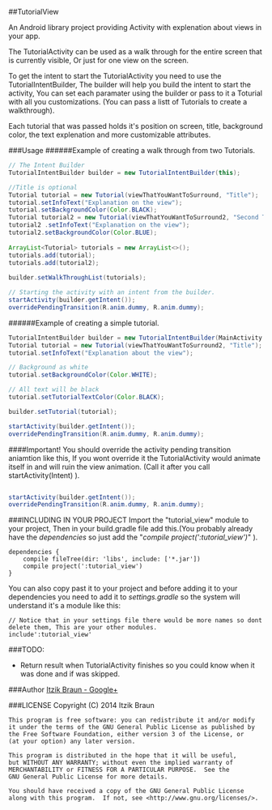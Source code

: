 ##TutorialView

An Android library project providing Activity with explenation about views in your app.

The TutorialActivity can be used as a walk through for the entire screen that is currently visible, Or just for one view on the screen.

To get the intent to start the TutorialActivity you need to use the TutorialIntentBuilder, The builder will help you build the intent to start the activity, You can set each paramater using the builder or pass to it a Toturial with all you customizations. (You can pass a listt of Tutorials to create a walkthrough).

Each tutorial that was passed holds it's position on screen, title, background color, the text explenation and more customizable attributes.

###Usage
######Example of creating a walk through from two Tutorials.

```java
// The Intent Builder
TutorialIntentBuilder builder = new TutorialIntentBuilder(this);

//Title is optional
Tutorial tutorial = new Tutorial(viewThatYouWantToSurround, "Title");
tutorial.setInfoText("Explanation on the view");
tutorial.setBackgroundColor(Color.BLACK);
Tutorial tutorial2 = new Tutorial(viewThatYouWantToSurround2, "Second Title");
tutorial2 .setInfoText("Explanation on the view");
tutorial2.setBackgroundColor(Color.BLUE);
 
ArrayList<Tutorial> tutorials = new ArrayList<>();
tutorials.add(tutorial);
tutorials.add(tutorial2);
 
builder.setWalkThroughList(tutorials);

// Starting the activity with an intent from the builder.
startActivity(builder.getIntent());
overridePendingTransition(R.anim.dummy, R.anim.dummy);
```

######Example of creating a simple tutorial.

``` java
TutorialIntentBuilder builder = new TutorialIntentBuilder(MainActivity.this);
Tutorial tutorial = new Tutorial(viewThatYouWantToSurround2, "Title");
tutorial.setInfoText("Explanation about the view");

// Background as white
tutorial.setBackgroundColor(Color.WHITE);

// All text will be black
tutorial.setTutorialTextColor(Color.BLACK);

builder.setTutorial(tutorial);

startActivity(builder.getIntent());
overridePendingTransition(R.anim.dummy, R.anim.dummy);
```

####Important!
You should override the activity pending transition aniamtion like this, If you wont override it the TutorialActivity would animate itself in and will ruin the view animation. (Call it after you call startActivity(Intent) ).


``` java

startActivity(builder.getIntent());
overridePendingTransition(R.anim.dummy, R.anim.dummy);

```

###INCLUDING IN YOUR PROJECT
Import the "tutorial_view" module to your project, Then in your build.gradle file add this.(You probably already have the *dependencies* so just add the "*compile project(':tutorial_view')*" ).
```
dependencies {
    compile fileTree(dir: 'libs', include: ['*.jar'])
    compile project(':tutorial_view')
}
```

You can also copy past it to your project and before adding it to your dependencies you need to add it to *settings.gradle* so the system will understand it's a module like this:
```
// Notice that in your settings file there would be more names so dont delete them, This are your other modules.
include':tutorial_view'
```


###TODO:
* Return result when TutorialActivity finishes so you could know when it was done and if was skipped.

###Author
[Itzik Braun - Google+](https://plus.google.com/115008798239626950774/posts?hl=iw)

###LICENSE
    Copyright (C) 2014  Itzik Braun

    This program is free software: you can redistribute it and/or modify
    it under the terms of the GNU General Public License as published by
    the Free Software Foundation, either version 3 of the License, or
    (at your option) any later version.

    This program is distributed in the hope that it will be useful,
    but WITHOUT ANY WARRANTY; without even the implied warranty of
    MERCHANTABILITY or FITNESS FOR A PARTICULAR PURPOSE.  See the
    GNU General Public License for more details.

    You should have received a copy of the GNU General Public License
    along with this program.  If not, see <http://www.gnu.org/licenses/>.